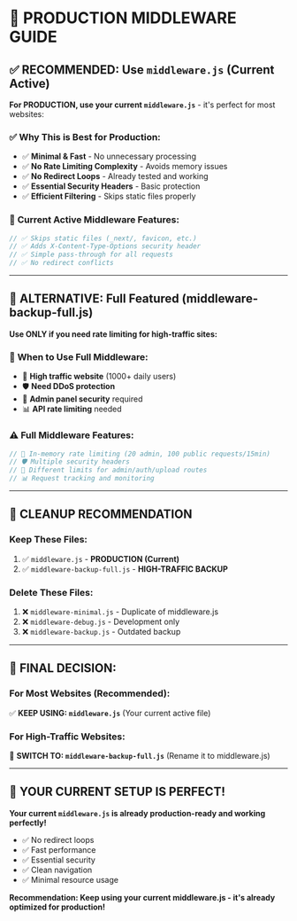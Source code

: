 # 🚀 PRODUCTION MIDDLEWARE GUIDE

## ✅ **RECOMMENDED: Use `middleware.js` (Current Active)**

**For PRODUCTION, use your current `middleware.js`** - it's perfect for most websites:

### ✅ **Why This is Best for Production:**
- ✅ **Minimal & Fast** - No unnecessary processing
- ✅ **No Rate Limiting Complexity** - Avoids memory issues
- ✅ **No Redirect Loops** - Already tested and working
- ✅ **Essential Security Headers** - Basic protection
- ✅ **Efficient Filtering** - Skips static files properly

### 📝 **Current Active Middleware Features:**
```javascript
// ✅ Skips static files (_next/, favicon, etc.)
// ✅ Adds X-Content-Type-Options security header
// ✅ Simple pass-through for all requests
// ✅ No redirect conflicts
```

---

## 🔄 **ALTERNATIVE: Full Featured (middleware-backup-full.js)**

**Use ONLY if you need rate limiting for high-traffic sites:**

### 🔧 **When to Use Full Middleware:**
- 🚦 **High traffic website** (1000+ daily users)
- 🛡️ **Need DDoS protection** 
- 🔐 **Admin panel security** required
- 📊 **API rate limiting** needed

### ⚠️ **Full Middleware Features:**
```javascript
// 🔧 In-memory rate limiting (20 admin, 100 public requests/15min)
// 🛡️ Multiple security headers
// 🎯 Different limits for admin/auth/upload routes
// 📊 Request tracking and monitoring
```

---

## 🧹 **CLEANUP RECOMMENDATION**

### **Keep These Files:**
1. ✅ `middleware.js` - **PRODUCTION (Current)**
2. ✅ `middleware-backup-full.js` - **HIGH-TRAFFIC BACKUP**

### **Delete These Files:**
1. ❌ `middleware-minimal.js` - Duplicate of middleware.js
2. ❌ `middleware-debug.js` - Development only
3. ❌ `middleware-backup.js` - Outdated backup

---

## 🎯 **FINAL DECISION:**

### **For Most Websites (Recommended):**
✅ **KEEP USING: `middleware.js`** (Your current active file)

### **For High-Traffic Websites:**
🔧 **SWITCH TO: `middleware-backup-full.js`** (Rename it to middleware.js)

---

## 🚀 **YOUR CURRENT SETUP IS PERFECT!**

**Your current `middleware.js` is already production-ready and working perfectly!**

- ✅ No redirect loops
- ✅ Fast performance  
- ✅ Essential security
- ✅ Clean navigation
- ✅ Minimal resource usage

**Recommendation: Keep using your current middleware.js - it's already optimized for production!**